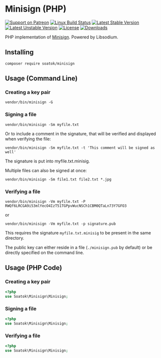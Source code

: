 # Minisign (PHP)

[![Support on Patreon](https://img.shields.io/endpoint.svg?url=https%3A%2F%2Fshieldsio-patreon.herokuapp.com%2Fsoatok&style=flat)](https://patreon.com/soatok)
[![Linux Build Status](https://travis-ci.org/soatok/minisign-php.svg?branch=master)](https://travis-ci.org/soatok/minisign-php)
[![Latest Stable Version](https://poser.pugx.org/soatok/minisign/v/stable)](https://packagist.org/packages/soatok/minisign-php)
[![Latest Unstable Version](https://poser.pugx.org/soatok/minisign/v/unstable)](https://packagist.org/packages/soatok/minisign-php)
[![License](https://poser.pugx.org/soatok/minisign/license)](https://packagist.org/packages/soatok/minisign-php)
[![Downloads](https://img.shields.io/packagist/dt/soatok/minisign.svg)](https://packagist.org/packages/soatok/minisign-php)

PHP implementation of [Minisign](https://jedisct1.github.io/minisign/).
Powered by Libsodium.

## Installing

```terminal
composer require soatok/minisign
```

## Usage (Command Line)

### Creating a key pair

```terminal
vendor/bin/minisign -G
```

### Signing a file

```terminal
vendor/bin/minisign -Sm myfile.txt
```

Or to include a comment in the signature, that will be verified and displayed when verifying the file:

```terminal
vendor/bin/minisign -Sm myfile.txt -t 'This comment will be signed as well'
```

The signature is put into myfile.txt.minisig.

Multiple files can also be signed at once:

```terminal
vendor/bin/minisign -Sm file1.txt file2.txt *.jpg
```

### Verifying a file

```terminal
vendor/bin/minisign -Vm myfile.txt -P RWQf6LRCGA9i53mlYecO4IzT51TGPpvWucNSCh1CBM0QTaLn73Y7GFO3
```

or

```terminal
vendor/bin/minisign -Vm myfile.txt -p signature.pub
```

This requires the signature `myfile.txt.minisig` to be present in the same directory.

The public key can either reside in a file (`./minisign.pub` by default) or be directly specified on the command line.

## Usage (PHP Code)

### Creating a key pair

```php
<?php
use Soatok\Minisign\Minisign;
```

### Signing a file

```php
<?php
use Soatok\Minisign\Minisign;
```

### Verifying a file

```php
<?php
use Soatok\Minisign\Minisign;
```
